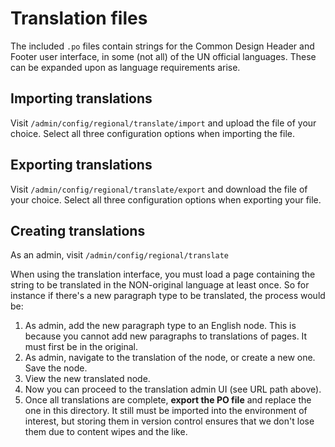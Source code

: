 # Translation files

The included `.po` files contain strings for the Common Design Header and Footer user interface, in some (not all) of the UN official languages. These can be expanded upon as language requirements arise.

## Importing translations

Visit `/admin/config/regional/translate/import` and upload the file of your choice. Select all three configuration options when importing the file.

## Exporting translations

Visit `/admin/config/regional/translate/export` and download the file of your choice. Select all three configuration options when exporting your file.

## Creating translations

As an admin, visit `/admin/config/regional/translate`

When using the translation interface, you must load a page containing the string to be translated in the NON-original language at least once. So for instance if there's a new paragraph type to be translated, the process would be:

1. As admin, add the new paragraph type to an English node. This is because you cannot add new paragraphs to translations of pages. It must first be in the original.
2. As admin, navigate to the translation of the node, or create a new one. Save the node.
3. View the new translated node.
4. Now you can proceed to the translation admin UI (see URL path above).
5. Once all translations are complete, **export the PO file** and replace the one in this directory. It still must be imported into the environment of interest, but storing them in version control ensures that we don't lose them due to content wipes and the like.

